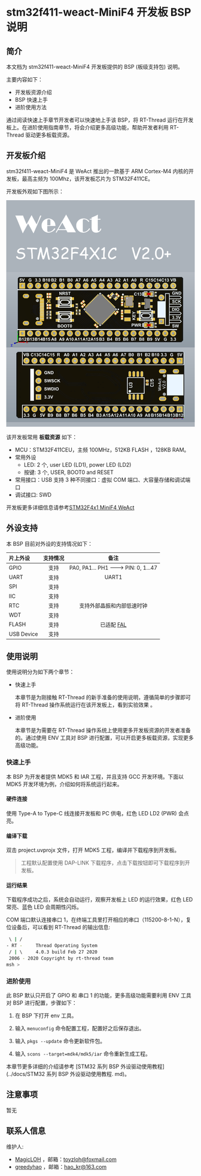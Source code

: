 # stm32f411-weact-MiniF4 开发板 BSP 说明

## 简介

本文档为 stm32f411-weact-MiniF4 开发板提供的 BSP (板级支持包) 说明。

主要内容如下：

- 开发板资源介绍
- BSP 快速上手
- 进阶使用方法

通过阅读快速上手章节开发者可以快速地上手该 BSP，将 RT-Thread 运行在开发板上。在进阶使用指南章节，将会介绍更多高级功能，帮助开发者利用
RT-Thread 驱动更多板载资源。

## 开发板介绍

stm32f411-weact-MiniF4 是 WeAct 推出的一款基于 ARM Cortex-M4 内核的开发板，最高主频为 100Mhz，该开发板芯片为 STM32F411CE。

开发板外观如下图所示：

![board](figures/board.png)

该开发板常用 **板载资源** 如下：

- MCU：STM32F411CEU，主频 100MHz，512KB FLASH ，128KB RAM。
- 常用外设
    - LED: 2 个, user LED (LD1), power LED (LD2)
    - 按键: 3 个, USER, BOOT0 and RESET
- 常用接口：USB 支持 3 种不同接口：虚拟 COM 端口、大容量存储和调试端口
- 调试接口: SWD

开发板更多详细信息请参考[STM32F4x1 MiniF4 WeAct](https://github.com/WeActTC/MiniF4-STM32F4x1)

## 外设支持

本 BSP 目前对外设的支持情况如下：

| **片上外设**   | **支持情况** |                        **备注**                        |
|:-----------|:--------:|:----------------------------------------------------:|
| GPIO       |    支持    |         PA0, PA1... PH1 ---> PIN: 0, 1...47          |
| UART       |    支持    |                        UART1                         |
| SPI        |    支持    |                                                      |
| IIC        |    支持    |                                                      |
| RTC        |    支持    |                    支持外部晶振和内部低速时钟                     |
| WDT        |    支持    |                                                      |
| FLASH      |    支持    | 已适配 [FAL](https://github.com/RT-Thread-packages/fal) |
| USB Device |    支持    |                                                      |

## 使用说明

使用说明分为如下两个章节：

- 快速上手

  本章节是为刚接触 RT-Thread 的新手准备的使用说明，遵循简单的步骤即可将 RT-Thread 操作系统运行在该开发板上，看到实验效果 。

- 进阶使用

  本章节是为需要在 RT-Thread 操作系统上使用更多开发板资源的开发者准备的。通过使用 ENV 工具对 BSP
  进行配置，可以开启更多板载资源，实现更多高级功能。

### 快速上手

本 BSP 为开发者提供 MDK5 和 IAR 工程，并且支持 GCC 开发环境。下面以 MDK5 开发环境为例，介绍如何将系统运行起来。

#### 硬件连接

使用 Type-A to Type-C 线连接开发板和 PC 供电，红色 LED LD2 (PWR) 会点亮。

#### 编译下载

双击 project.uvprojx 文件，打开 MDK5 工程，编译并下载程序到开发板。

> 工程默认配置使用 DAP-LINK 下载程序，点击下载按钮即可下载程序到开发板。

#### 运行结果

下载程序成功之后，系统会自动运行，观察开发板上 LED 的运行效果，红色 LED 常亮、蓝色 LED 会周期性闪烁。

COM 端口默认连接串口 1，在终端工具里打开相应的串口（115200-8-1-N），复位设备后，可以看到 RT-Thread 的输出信息:

```bash
 \ | /
- RT -     Thread Operating System
 / | \     4.0.3 build Feb 27 2020
 2006 - 2020 Copyright by rt-thread team
msh >
```

### 进阶使用

此 BSP 默认只开启了 GPIO 和 串口 1 的功能，更多高级功能需要利用 ENV 工具对 BSP 进行配置，步骤如下：

1. 在 BSP 下打开 env 工具。

2. 输入 `menuconfig` 命令配置工程，配置好之后保存退出。

3. 输入 `pkgs --update` 命令更新软件包。

4. 输入 `scons --target=mdk4/mdk5/iar` 命令重新生成工程。

本章节更多详细的介绍请参考 [STM32 系列 BSP 外设驱动使用教程](../docs/STM32 系列 BSP 外设驱动使用教程. md)。

## 注意事项

暂无

## 联系人信息

维护人:

- [MagicLOH](https://github.com/MagicLOH) ，邮箱：<toyzloh@foxmail.com>
- [greedyhao](https://github.com/greedyhao) ，邮箱：<hao_kr@163.com>
